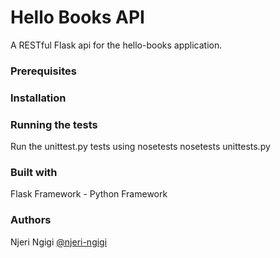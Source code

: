 # Hello Books API
A RESTful Flask api for the hello-books application. 

<h3>Prerequisites</h3>

<h3>Installation</h3>

<h3>Running the tests</h3>
Run the unittest.py tests using nosetests
   nosetests unittests.py

<h3>Built with </h3>
   Flask Framework - Python Framework
   
<h3>Authors</h3>
Njeri Ngigi <a href="https://github.com/njeri-ngig">@njeri-ngigi</a>
